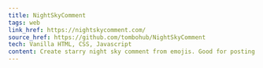 ```yaml
---
title: NightSkyComment
tags: web
link_href: https://nightskycomment.com/
source_href: https://github.com/tombohub/NightSkyComment
tech: Vanilla HTML, CSS, Javascript
content: Create starry night sky comment from emojis. Good for posting on social media, especially Instagram
---
```

